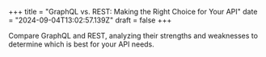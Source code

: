 +++
title = "GraphQL vs. REST: Making the Right Choice for Your API"
date = "2024-09-04T13:02:57.139Z"
draft = false
+++

Compare GraphQL and REST, analyzing their strengths and weaknesses to determine which is best for your API needs.
        